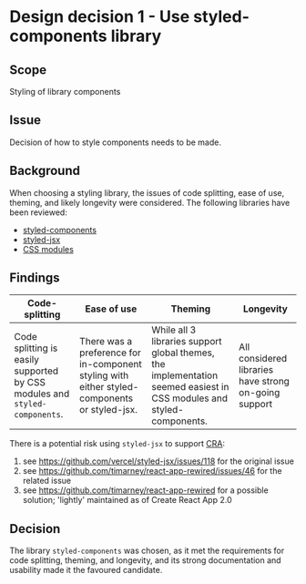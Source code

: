 # Design decision 1 - Use styled-components library

## Scope

Styling of library components

## Issue

Decision of how to style components needs to be made.

## Background

When choosing a styling library, the issues of code splitting, ease of use, theming, and likely longevity were considered.
The following libraries have been reviewed:

- [styled-components](https://styled-components.com/)
- [styled-jsx](https://github.com/vercel/styled-jsx)
- [CSS modules](https://github.com/css-modules/css-modules)

## Findings

| Code-splitting                                                             | Ease of use                                                                                  | Theming                                                                                                              | Longevity                                             |
| -------------------------------------------------------------------------- | -------------------------------------------------------------------------------------------- | -------------------------------------------------------------------------------------------------------------------- | ----------------------------------------------------- |
| Code splitting is easily supported by CSS modules and `styled-components`. | There was a preference for in-component styling with either styled-components or styled-jsx. | While all 3 libraries support global themes, the implementation seemed easiest in CSS modules and styled-components. | All considered libraries have strong on-going support |

There is a potential risk using `styled-jsx` to support [CRA](https://github.com/facebook/react/):

1. see https://github.com/vercel/styled-jsx/issues/118 for the original issue
1. see https://github.com/timarney/react-app-rewired/issues/46 for the related issue
1. see https://github.com/timarney/react-app-rewired for a possible solution; 'lightly' maintained as of Create React App 2.0

## Decision

The library `styled-components` was chosen, as it met the requirements for code splitting, theming, and longevity, and its strong documentation and usability made it the favoured candidate.
